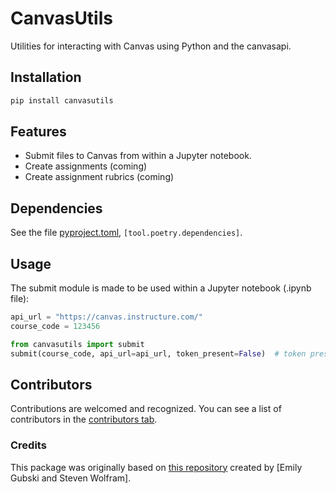 # CanvasUtils

Utilities for interacting with Canvas using Python and the canvasapi.

## Installation

```bash
pip install canvasutils
```

## Features

- Submit files to Canvas from within a Jupyter notebook.
- Create assignments (coming)
- Create assignment rubrics (coming)

## Dependencies

See the file [pyproject.toml](pyproject.toml), `[tool.poetry.dependencies]`.

## Usage

The submit module is made to be used within a Jupyter notebook (.ipynb file):

```python
api_url = "https://canvas.instructure.com/"
course_code = 123456

from canvasutils import submit
submit(course_code, api_url=api_url, token_present=False)  # token present false allows you to enter token interactively.
```

## Contributors

Contributions are welcomed and recognized. You can see a list of contributors in the [contributors tab](https://github.com/TomasBeuzen/canvasutils/graphs/contributors).

### Credits

This package was originally based on [this repository](https://github.com/eagubsi/JupyterCanvasSubmit) created by [Emily Gubski and Steven Wolfram].
